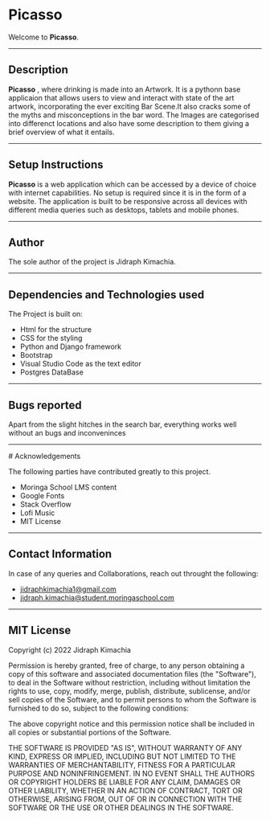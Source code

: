 # Picasso

Welcome to **Picasso**.
<hr>

## Description

**Picasso** , where drinking is made into an Artwork. It is a pythonn base applicaion that allows users to view and interact with state of the art artwork, incorporating the ever exciting Bar Scene.It also cracks some of the myths and misconceptions in the bar word.
The Images are categorised into differenct locations and also have some description to them giving a brief overview of what it entails. 

<hr>

## Setup Instructions

**Picasso** is a web application which can be accessed by a device of choice with internet capabilities. No setup is required since it is in the form of a website. The application is built to be responsive across all devices with different media queries such as desktops, tablets and mobile phones.

<hr>

## Author

The sole author of the project is Jidraph Kimachia.

<hr>

## Dependencies and Technologies used
The Project is built on:
* Html for the structure
* CSS for the styling
* Python and Django framework
* Bootstrap
* Visual Studio Code as the text editor
* Postgres DataBase
<hr>

## Bugs reported
Apart from the slight hitches in the search bar, everything works well without an bugs and inconveninces
<hr>
# Acknowledgements

The following parties have contributed greatly to this project. 
 * Moringa School LMS content
 * Google Fonts
 * Stack Overflow
 * Lofi Music
 * MIT License
 <hr>

 ## Contact Information
 In case of any queries and Collaborations, reach out throught the following:

 * jidraphkimachia1@gmail.com
 * jidraph.kimachia@student.moringaschool.com

<hr>

## MIT License

Copyright (c) 2022 Jidraph Kimachia

Permission is hereby granted, free of charge, to any person obtaining a copy
of this software and associated documentation files (the "Software"), to deal
in the Software without restriction, including without limitation the rights
to use, copy, modify, merge, publish, distribute, sublicense, and/or sell
copies of the Software, and to permit persons to whom the Software is
furnished to do so, subject to the following conditions:

The above copyright notice and this permission notice shall be included in all
copies or substantial portions of the Software.

THE SOFTWARE IS PROVIDED "AS IS", WITHOUT WARRANTY OF ANY KIND, EXPRESS OR
IMPLIED, INCLUDING BUT NOT LIMITED TO THE WARRANTIES OF MERCHANTABILITY,
FITNESS FOR A PARTICULAR PURPOSE AND NONINFRINGEMENT. IN NO EVENT SHALL THE
AUTHORS OR COPYRIGHT HOLDERS BE LIABLE FOR ANY CLAIM, DAMAGES OR OTHER
LIABILITY, WHETHER IN AN ACTION OF CONTRACT, TORT OR OTHERWISE, ARISING FROM,
OUT OF OR IN CONNECTION WITH THE SOFTWARE OR THE USE OR OTHER DEALINGS IN THE
SOFTWARE.
